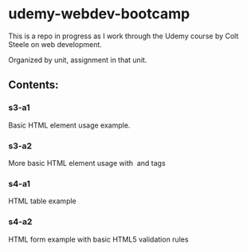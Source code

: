 # udemy-webdev-bootcamp

This is a repo in progress as I work through the Udemy course by Colt Steele on web development.

Organized by unit, assignment in that unit.

## Contents:

### s3-a1

Basic HTML element usage example.

### s3-a2

More basic HTML element usage with <img> and <a> tags

### s4-a1

HTML table example

### s4-a2

HTML form example with basic HTML5 validation rules
